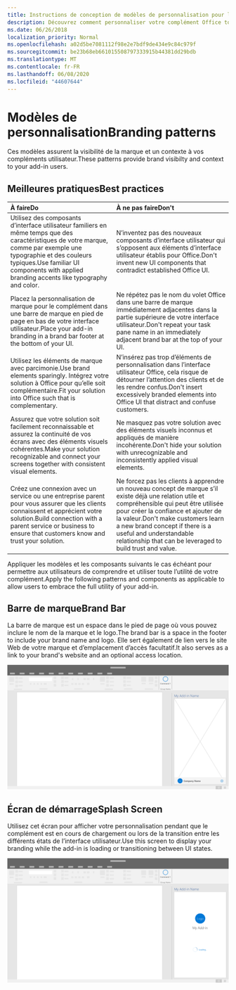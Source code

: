 ```yaml
---
title: Instructions de conception de modèles de personnalisation pour les compléments Office
description: Découvrez comment personnaliser votre complément Office tout en restant compatible avec la conception visuelle d’Office.
ms.date: 06/26/2018
localization_priority: Normal
ms.openlocfilehash: a02d5be7081112f98e2e7bdf9de434e9c84c979f
ms.sourcegitcommit: be23b68eb661015508797333915b44381dd29bdb
ms.translationtype: MT
ms.contentlocale: fr-FR
ms.lasthandoff: 06/08/2020
ms.locfileid: "44607644"
---
```

# <a name="branding-patterns"></a><span data-ttu-id="4b2f8-103">Modèles de personnalisation</span><span class="sxs-lookup"><span data-stu-id="4b2f8-103">Branding patterns</span></span>

<span data-ttu-id="4b2f8-104">Ces modèles assurent la visibilité de la marque et un contexte à vos compléments utilisateur.</span><span class="sxs-lookup"><span data-stu-id="4b2f8-104">These patterns provide brand visibilty and context to your add-in users.</span></span> 

## <a name="best-practices"></a><span data-ttu-id="4b2f8-105">Meilleures pratiques</span><span class="sxs-lookup"><span data-stu-id="4b2f8-105">Best practices</span></span>

|<span data-ttu-id="4b2f8-106">À faire</span><span class="sxs-lookup"><span data-stu-id="4b2f8-106">Do</span></span> |<span data-ttu-id="4b2f8-107">À ne pas faire</span><span class="sxs-lookup"><span data-stu-id="4b2f8-107">Don't</span></span>|
|:---- |:----|
| <span data-ttu-id="4b2f8-108">Utilisez des composants d’interface utilisateur familiers en même temps que des caractéristiques de votre marque, comme par exemple une typographie et des couleurs typiques.</span><span class="sxs-lookup"><span data-stu-id="4b2f8-108">Use familiar UI components with applied branding accents like typography and color.</span></span> | <span data-ttu-id="4b2f8-109">N’inventez pas des nouveaux composants d’interface utilisateur qui s’opposent aux éléments d’interface utilisateur établis pour Office.</span><span class="sxs-lookup"><span data-stu-id="4b2f8-109">Don't invent new UI components that contradict established Office UI.</span></span> | 
| <span data-ttu-id="4b2f8-110">Placez la personnalisation de marque pour le complément dans une barre de marque en pied de page en bas de votre interface utilisateur.</span><span class="sxs-lookup"><span data-stu-id="4b2f8-110">Place your add-in branding in a brand bar footer at the bottom of your UI.</span></span> | <span data-ttu-id="4b2f8-111">Ne répétez pas le nom du volet Office dans une barre de marque immédiatement adjacentes dans la partie supérieure de votre interface utilisateur.</span><span class="sxs-lookup"><span data-stu-id="4b2f8-111">Don't repeat your task pane name in an immediately adjacent brand bar at the top of your UI.</span></span> |
| <span data-ttu-id="4b2f8-112">Utilisez les éléments de marque avec parcimonie.</span><span class="sxs-lookup"><span data-stu-id="4b2f8-112">Use brand elements sparingly.</span></span> <span data-ttu-id="4b2f8-113">Intégrez votre solution à Office pour qu’elle soit complémentaire.</span><span class="sxs-lookup"><span data-stu-id="4b2f8-113">Fit your solution into Office such that is complementary.</span></span> | <span data-ttu-id="4b2f8-114">N’insérez pas trop d’éléments de personnalisation dans l’interface utilisateur Office, cela risque de détourner l’attention des clients et de les rendre confus.</span><span class="sxs-lookup"><span data-stu-id="4b2f8-114">Don't insert excessively branded elements into Office UI that distract and confuse customers.</span></span> |
| <span data-ttu-id="4b2f8-115">Assurez que votre solution soit facilement reconnaissable et assurez la continuité de vos écrans avec des éléments visuels cohérentes.</span><span class="sxs-lookup"><span data-stu-id="4b2f8-115">Make your solution recognizable and connect your screens together with consistent visual elements.</span></span> | <span data-ttu-id="4b2f8-116">Ne masquez pas votre solution avec des éléments visuels inconnus et appliqués de manière incohérente.</span><span class="sxs-lookup"><span data-stu-id="4b2f8-116">Don't hide your solution with unrecognizable and inconsistently applied visual elements.</span></span> |
| <span data-ttu-id="4b2f8-117">Créez une connexion avec un service ou une entreprise parent pour vous assurer que les clients connaissent et apprécient votre solution.</span><span class="sxs-lookup"><span data-stu-id="4b2f8-117">Build connection with a parent service or business to ensure that customers know and trust your solution.</span></span> | <span data-ttu-id="4b2f8-118">Ne forcez pas les clients à apprendre un nouveau concept de marque s’il existe déjà une relation utile et compréhensible qui peut être utilisée pour créer la confiance et ajouter de la valeur.</span><span class="sxs-lookup"><span data-stu-id="4b2f8-118">Don't make customers learn a new brand concept if there is a useful and understandable relationship that can be leveraged to build trust and value.</span></span> |


<span data-ttu-id="4b2f8-119">Appliquer les modèles et les composants suivants le cas échéant pour permettre aux utilisateurs de comprendre et utiliser toute l’utilité de votre complément.</span><span class="sxs-lookup"><span data-stu-id="4b2f8-119">Apply the following patterns and components as applicable to allow users to embrace the full utility of your add-in.</span></span>


## <a name="brand-bar"></a><span data-ttu-id="4b2f8-120">Barre de marque</span><span class="sxs-lookup"><span data-stu-id="4b2f8-120">Brand Bar</span></span>

<span data-ttu-id="4b2f8-121">La barre de marque est un espace dans le pied de page où vous pouvez inclure le nom de la marque et le logo.</span><span class="sxs-lookup"><span data-stu-id="4b2f8-121">The brand bar is a space in the footer to include your brand name and logo.</span></span> <span data-ttu-id="4b2f8-122">Elle sert également de lien vers le site Web de votre marque et d’emplacement d’accès facultatif.</span><span class="sxs-lookup"><span data-stu-id="4b2f8-122">It also serves as a link to your brand's website and an optional access location.</span></span>

![Barre de marque - spécifications pour le volet Office du bureau](../images/add-in-brand-bar.png)

## <a name="splash-screen"></a><span data-ttu-id="4b2f8-124">Écran de démarrage</span><span class="sxs-lookup"><span data-stu-id="4b2f8-124">Splash Screen</span></span>

<span data-ttu-id="4b2f8-125">Utilisez cet écran pour afficher votre personnalisation pendant que le complément est en cours de chargement ou lors de la transition entre les différents états de l’interface utilisateur.</span><span class="sxs-lookup"><span data-stu-id="4b2f8-125">Use this screen to display your branding while the add-in is loading or transitioning between UI states.</span></span>

![Écran de démarrage de la marque - spécifications pour le volet Office du bureau](../images/add-in-splash-screen.png)
